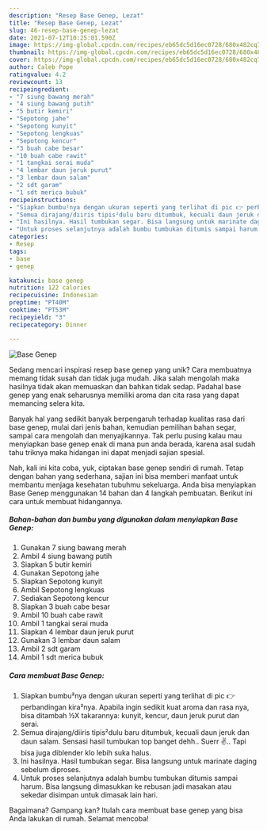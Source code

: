 ```yaml
---
description: "Resep Base Genep, Lezat"
title: "Resep Base Genep, Lezat"
slug: 46-resep-base-genep-lezat
date: 2021-07-12T10:25:01.590Z
image: https://img-global.cpcdn.com/recipes/eb65dc5d16ec0728/680x482cq70/base-genep-foto-resep-utama.jpg
thumbnail: https://img-global.cpcdn.com/recipes/eb65dc5d16ec0728/680x482cq70/base-genep-foto-resep-utama.jpg
cover: https://img-global.cpcdn.com/recipes/eb65dc5d16ec0728/680x482cq70/base-genep-foto-resep-utama.jpg
author: Caleb Pope
ratingvalue: 4.2
reviewcount: 13
recipeingredient:
- "7 siung bawang merah"
- "4 siung bawang putih"
- "5 butir kemiri"
- "Sepotong jahe"
- "Sepotong kunyit"
- "Sepotong lengkuas"
- "Sepotong kencur"
- "3 buah cabe besar"
- "10 buah cabe rawit"
- "1 tangkai serai muda"
- "4 lembar daun jeruk purut"
- "3 lembar daun salam"
- "2 sdt garam"
- "1 sdt merica bubuk"
recipeinstructions:
- "Siapkan bumbu²nya dengan ukuran seperti yang terlihat di pic 👉 perbandingan kira²nya. Apabila ingin sedikit kuat aroma dan rasa nya, bisa ditambah ½X takarannya: kunyit, kencur, daun jeruk purut dan serai."
- "Semua dirajang/diiris tipis²dulu baru ditumbuk, kecuali daun jeruk dan daun salam. Sensasi hasil tumbukan top banget dehh.. Suerr ✌.. Tapi bisa juga diblender klo lebih suka halus."
- "Ini hasilnya. Hasil tumbukan segar. Bisa langsung untuk marinate daging sebelum diproses."
- "Untuk proses selanjutnya adalah bumbu tumbukan ditumis sampai harum. Bisa langsung dimasukkan ke rebusan jadi masakan atau sekedar disimpan untuk dimasak lain hari."
categories:
- Resep
tags:
- base
- genep

katakunci: base genep 
nutrition: 122 calories
recipecuisine: Indonesian
preptime: "PT40M"
cooktime: "PT53M"
recipeyield: "3"
recipecategory: Dinner

---
```



![Base Genep](https://img-global.cpcdn.com/recipes/eb65dc5d16ec0728/680x482cq70/base-genep-foto-resep-utama.jpg)

Sedang mencari inspirasi resep base genep yang unik? Cara membuatnya memang tidak susah dan tidak juga mudah. Jika salah mengolah maka hasilnya tidak akan memuaskan dan bahkan tidak sedap. Padahal base genep yang enak seharusnya memiliki aroma dan cita rasa yang dapat memancing selera kita.

Banyak hal yang sedikit banyak berpengaruh terhadap kualitas rasa dari base genep, mulai dari jenis bahan, kemudian pemilihan bahan segar, sampai cara mengolah dan menyajikannya. Tak perlu pusing kalau mau menyiapkan base genep enak di mana pun anda berada, karena asal sudah tahu triknya maka hidangan ini dapat menjadi sajian spesial.




Nah, kali ini kita coba, yuk, ciptakan base genep sendiri di rumah. Tetap dengan bahan yang sederhana, sajian ini bisa memberi manfaat untuk membantu menjaga kesehatan tubuhmu sekeluarga. Anda bisa menyiapkan Base Genep menggunakan 14 bahan dan 4 langkah pembuatan. Berikut ini cara untuk membuat hidangannya.

<!--inarticleads1-->

##### Bahan-bahan dan bumbu yang digunakan dalam menyiapkan Base Genep:

1. Gunakan 7 siung bawang merah
1. Ambil 4 siung bawang putih
1. Siapkan 5 butir kemiri
1. Gunakan Sepotong jahe
1. Siapkan Sepotong kunyit
1. Ambil Sepotong lengkuas
1. Sediakan Sepotong kencur
1. Siapkan 3 buah cabe besar
1. Ambil 10 buah cabe rawit
1. Ambil 1 tangkai serai muda
1. Siapkan 4 lembar daun jeruk purut
1. Gunakan 3 lembar daun salam
1. Ambil 2 sdt garam
1. Ambil 1 sdt merica bubuk




<!--inarticleads2-->

##### Cara membuat Base Genep:

1. Siapkan bumbu²nya dengan ukuran seperti yang terlihat di pic 👉 perbandingan kira²nya. Apabila ingin sedikit kuat aroma dan rasa nya, bisa ditambah ½X takarannya: kunyit, kencur, daun jeruk purut dan serai.
1. Semua dirajang/diiris tipis²dulu baru ditumbuk, kecuali daun jeruk dan daun salam. Sensasi hasil tumbukan top banget dehh.. Suerr ✌.. Tapi bisa juga diblender klo lebih suka halus.
1. Ini hasilnya. Hasil tumbukan segar. Bisa langsung untuk marinate daging sebelum diproses.
1. Untuk proses selanjutnya adalah bumbu tumbukan ditumis sampai harum. Bisa langsung dimasukkan ke rebusan jadi masakan atau sekedar disimpan untuk dimasak lain hari.




Bagaimana? Gampang kan? Itulah cara membuat base genep yang bisa Anda lakukan di rumah. Selamat mencoba!
